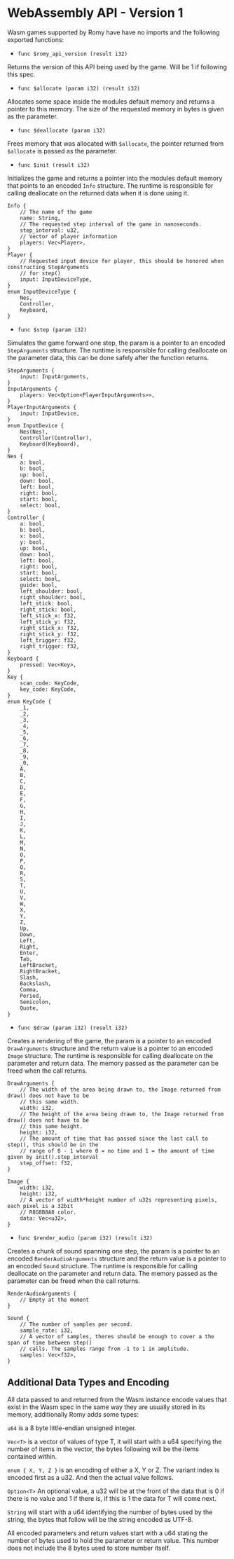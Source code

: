 # WebAssembly API - Version 1
Wasm games supported by Romy have have no imports and the following exported functions:

* `func $romy_api_version (result i32)`

Returns the version of this API being used by the game. Will be 1 if following this spec.

* `func $allocate (param i32) (result i32)`

Allocates some space inside the modules default memory and returns a pointer to this memory. The size of the requested memory in bytes is given as the parameter.

* `func $deallocate (param i32)`

Frees memory that was allocated with `$allocate`, the pointer returned from `$allocate` is passed as the parameter.

* `func $init (result i32)`

Initializes the game and returns a pointer into the modules default memory that points to an encoded `Info` structure. The runtime is responsible for calling deallocate on the returned data when it is done using it.

```
Info {
    // The name of the game
    name: String,
    // The requested step interval of the game in nanoseconds.
    step_interval: u32, 
    // Vector of player information
    players: Vec<Player>,
}
Player {
    // Requested input device for player, this should be honored when constructing StepArguments
    // for step()
    input: InputDeviceType, 
}
enum InputDeviceType {
    Nes,
    Controller,
    Keyboard,
}
```

* `func $step (param i32)`

Simulates the game forward one step, the param is a pointer to an encoded `StepArguments` structure.  The runtime is responsible for calling deallocate on the parameter data, this can be done safely after the function returns.

```
StepArguments {
    input: InputArguments,
}
InputArguments {
    players: Vec<Option<PlayerInputArguments>>,
}
PlayerInputArguments {
    input: InputDevice,
}
enum InputDevice {
    Nes(Nes),
    Controller(Controller),
    Keyboard(Keyboard),
}
Nes {
    a: bool,
    b: bool,
    up: bool,
    down: bool,
    left: bool,
    right: bool,
    start: bool,
    select: bool,
}
Controller {
    a: bool,
    b: bool,
    x: bool,
    y: bool,
    up: bool,
    down: bool,
    left: bool,
    right: bool,
    start: bool,
    select: bool,
    guide: bool,
    left_shoulder: bool,
    right_shoulder: bool,
    left_stick: bool,
    right_stick: bool,
    left_stick_x: f32,
    left_stick_y: f32,
    right_stick_x: f32,
    right_stick_y: f32,
    left_trigger: f32,
    right_trigger: f32,
}
Keyboard {
    pressed: Vec<Key>,
}
Key {
    scan_code: KeyCode,
    key_code: KeyCode,
}
enum KeyCode {
    _1,
    _2,
    _3,
    _4,
    _5,
    _6,
    _7,
    _8,
    _9,
    _0,
    A,
    B,
    C,
    D,
    E,
    F,
    G,
    H,
    I,
    J,
    K,
    L,
    M,
    N,
    O,
    P,
    Q,
    R,
    S,
    T,
    U,
    V,
    W,
    X,
    Y,
    Z,
    Up,
    Down,
    Left,
    Right,
    Enter,
    Tab,
    LeftBracket,
    RightBracket,
    Slash,
    Backslash,
    Comma,
    Period,
    Semicolon,
    Quote,
}
```

* `func $draw (param i32) (result i32)`

Creates a rendering of the game, the param is a pointer to an encoded `DrawArguments` structure and the return value is a pointer to an encoded `Image` structure. The runtime is responsible for calling deallocate on the parameter and return data. The memory passed as the parameter can be freed when the call returns.

```
DrawArguments {
    // The width of the area being drawn to, the Image returned from draw() does not have to be 
    // this same width.
    width: i32,
    // The height of the area being drawn to, the Image returned from draw() does not have to be 
    // this same height.
    height: i32,
    // The amount of time that has passed since the last call to step(), this should be in the 
    // range of 0 - 1 where 0 = no time and 1 = the amount of time given by init().step_interval
    step_offset: f32,
}

Image {
    width: i32,
    height: i32,
    // A vector of width*height number of u32s representing pixels, each pixel is a 32bit 
    // R8G8B8A8 color.
    data: Vec<u32>,
}
```

* `func $render_audio (param i32) (result i32)`

Creates a chunk of sound spanning one step, the param is a pointer to an encoded `RenderAudioArguments` structure and the return value is a pointer to an encoded `Sound` structure. The runtime is responsible for calling deallocate on the parameter and return data. The memory passed as the parameter can be freed when the call returns.

```
RenderAudioArguments {
    // Empty at the moment
}

Sound {
    // The number of samples per second.
    sample_rate: i32,
    // A vector of samples, theres should be enough to cover a the span of time between step() 
    // calls. The samples range from -1 to 1 in amplitude.
    samples: Vec<f32>,
}
```

## Additional Data Types and Encoding

All data passed to and returned from the Wasm instance encode values that exist in the Wasm spec in the same way they are usually stored in its memory, additionally Romy adds some types:

`u64` is a 8 byte little-endian unsigned integer.

`Vec<T>` is a vector of values of type T, it will start with a u64 specifying the number of items in the vector, the bytes following will be the items contained within.

`enum { X, Y, Z }` is an encoding of either a X, Y or Z. The variant index is encoded first as a u32. And then the actual value follows.

`Option<T>` An optional value, a u32 will be at the front of the data that is 0 if there is no value and 1 if there is, if this is 1 the data for T will come next.

`String` will start with a u64 identifying the number of bytes used by the string, the bytes that follow will be the string encoded as UTF-8.

All encoded parameters and return values start with a u64 stating the number of bytes used to hold the parameter or return value. This number does not include the 8 bytes used to store number itself.
